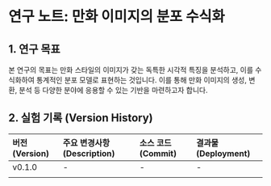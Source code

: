 # 연구 노트: 만화 이미지의 분포 수식화

## 1. 연구 목표

본 연구의 목표는 만화 스타일의 이미지가 갖는 독특한 시각적 특징을 분석하고, 이를 수식화하여 통계적인 분포 모델로 표현하는 것입니다. 이를 통해 만화 이미지의 생성, 변환, 분석 등 다양한 분야에 응용할 수 있는 기반을 마련하고자 합니다.

## 2. 실험 기록 (Version History)

| 버전 (Version) | 주요 변경사항 (Description) | 소스 코드 (Commit) | 결과물 (Deployment) |
| :--- | :--- | :--- | :--- |
| v0.1.0 | - | - | - |
| | | | |
